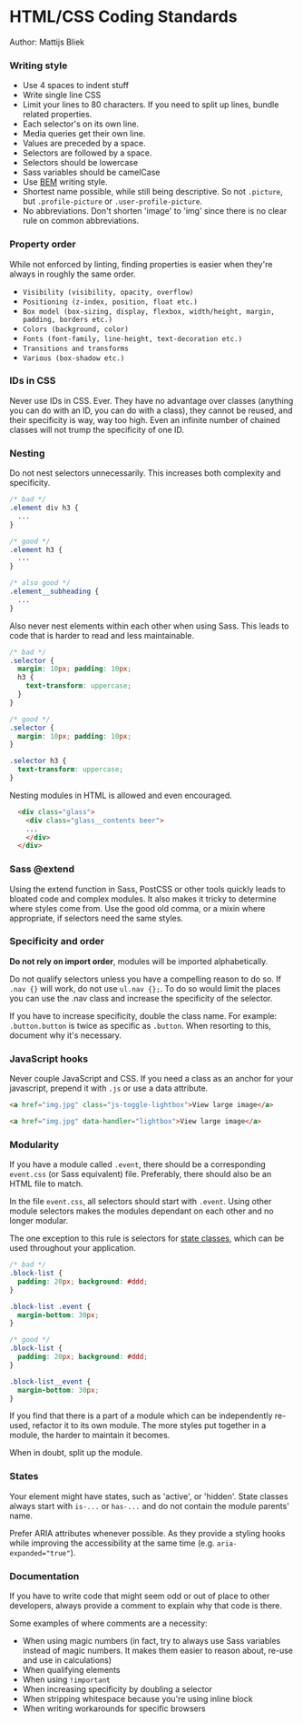 # HTML/CSS Coding Standards
Author: Mattijs Bliek


### Writing style

- Use 4 spaces to indent stuff
- Write single line CSS
- Limit your lines to 80 characters. If you need to split up lines, bundle related properties.
- Each selector's on its own line.
- Media queries get their own line.
- Values are preceded by a space.
- Selectors are followed by a space.
- Selectors should be lowercase
- Sass variables should be camelCase
- Use [BEM](http://csswizardry.com/2013/01/mindbemding-getting-your-head-round-bem-syntax/) writing style.
- Shortest name possible, while still being descriptive. So not `.picture`, but `.profile-picture` or `.user-profile-picture`.
- No abbreviations. Don't shorten 'image' to 'img' since there is no clear rule on common abbreviations.


### Property order

While not enforced by linting, finding properties is easier when they're always in roughly the same order.

- `Visibility (visibility, opacity, overflow)`
- `Positioning (z-index, position, float etc.)`
- `Box model (box-sizing, display, flexbox, width/height, margin, padding, borders etc.)`
- `Colors (background, color)`
- `Fonts (font-family, line-height, text-decoration etc.)`
- `Transitions and transforms`
- `Various (box-shadow etc.)`


### IDs in CSS

Never use IDs in CSS. Ever. They have no advantage over classes (anything you can do with an ID, you can do with a class), they cannot be reused, and their specificity is way, way too high. Even an infinite number of chained classes will not trump the specificity of one ID.


### Nesting

Do not nest selectors unnecessarily. This increases both complexity and specificity.

```css
/* bad */
.element div h3 {
  ...
}

/* good */
.element h3 {
  ...
}

/* also good */
.element__subheading {
  ...
}
```

Also never nest elements within each other when using Sass. This leads to code that is harder to read and less maintainable.

```css
/* bad */
.selector {
  margin: 10px; padding: 10px;
  h3 {
    text-transform: uppercase;
  }
}

/* good */
.selector {
  margin: 10px; padding: 10px;
}

.selector h3 {
  text-transform: uppercase;
}
```

Nesting modules in HTML is allowed and even encouraged.

```html
  <div class="glass">
    <div class="glass__contents beer">
    ...
    </div>
  </div>
```


### Sass @extend

Using the extend function in Sass, PostCSS or other tools quickly leads to bloated code and complex modules. It also makes it tricky to determine where styles come from. Use the good old comma, or a mixin where appropriate, if selectors need the same styles.


### Specificity and order

**Do not rely on import order**, modules will be imported alphabetically.

Do not qualify selectors unless you have a compelling reason to do so. If `.nav {}` will work, do not use `ul.nav {};`. To do so would limit the places you can use the .nav class and increase the specificity of the selector.

If you have to increase specificity, double the class name. For example: `.button.button` is twice as specific as `.button`. When resorting to this, document why it's necessary.


### JavaScript hooks

Never couple JavaScript and CSS. If you need a class as an anchor for your javascript, prepend it with `.js` or use a data attribute.

```html
<a href="img.jpg" class="js-toggle-lightbox">View large image</a>

<a href="img.jpg" data-handler="lightbox">View large image</a>
````


### Modularity

If you have a module called `.event`, there should be a corresponding `event.css` (or Sass equivalent) file. Preferably, there should also be an HTML file to match.

In the file `event.css`, all selectors should start with `.event`. Using other module selectors makes the modules dependant on each other and no longer modular.

The one exception to this rule is selectors for [state classes](#states), which can be used throughout your application.

```css
/* bad */
.block-list { 
  padding: 20px; background: #ddd; 
}

.block-list .event { 
  margin-bottom: 30px; 
}
```

```css
/* good */
.block-list { 
  padding: 20px; background: #ddd; 
}

.block-list__event { 
  margin-bottom: 30px; 
}
```


If you find that there is a part of a module which can be independently re-used, refactor it to its own module. The more styles put together in a module, the harder to maintain it becomes.

When in doubt, split up the module.


### States

Your element might have states, such as 'active', or 'hidden'. State classes always start with `is-...` or `has-...` and do not contain the module parents' name.

Prefer ARIA attributes whenever possible. As they provide a styling hooks while improving the accessibility at the same time (e.g. `aria-expanded="true"`).


### Documentation

If you have to write code that might seem odd or out of place to other developers, always provide a comment to explain why that code is there.

Some examples of where comments are a necessity:
- When using magic numbers (in fact, try to always use Sass variables instead of magic numbers. It makes them easier to reason about, re-use and use in calculations)
- When qualifying elements
- When using `!important`
- When increasing specificity by doubling a selector
- When stripping whitespace because you're using inline block
- When writing workarounds for specific browsers